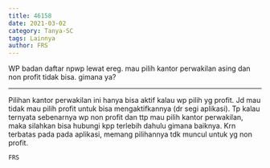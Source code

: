 ```yaml
---
title: 46158
date: 2021-03-02
category: Tanya-SC
tags: Lainnya
author: FRS
---
```


WP badan daftar npwp lewat ereg. mau pilih kantor perwakilan asing dan non profit tidak bisa. gimana ya?

---

Pilihan kantor perwakilan ini hanya bisa aktif kalau wp pilih yg profit. Jd mau tidak mau pilih profit untuk bisa mengaktifkannya (dr segi aplikasi). Tp kalau ternyata sebenarnya wp non profit dan ttp mau pilih kantor perwakilan, maka silahkan bisa hubungi kpp terlebih dahulu gimana baiknya. Krn terbatas pada pada aplikasi, memang pilihannya tdk muncul untuk yg non profit.

`FRS`
